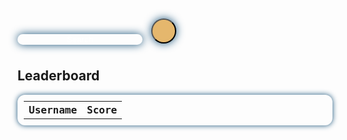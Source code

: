 <html>
  <style>
    #leaderboard{
      font-family: 'Fira Mono', monospace !important;
      border-collapse: collapse;
      width: 100%;
      border-radius: 0.75em;
      box-shadow: 0 0 0.5em #175178;
      padding: 10px 10px;
    }
    
    #finder{
      position: absolute;
      top: 235px;
      left: 58%;
      justify-content: right;
      width: fit-content;
      height: fit-content;
      display: inline-block;
      padding: 10px;
    }

    #search{
      width: 200px;
      border-radius: 13px;
      text-align: center;
      height: fit-content;
      background-color: transparent !important;
      border: none;
      color: white;
      box-shadow: 0 0 1em #175178;
    }

    ::placeholder{
      color: white; 
    }
    #search-button{
      height: 40px;
      width: 40px;
      background-color: #e5b76d;
      border-radius: 50%;
      display: inline-block;
      justify-content: center;
      padding: 0px;
      margin: 10px;
      font-size: 10pt;
      color: #20323f;
      border-width: 2px;
      box-shadow: 0 0 1em #175178;
    }

  </style>
  <form id = "finder">
    <input type="text" id="search" name="searchbar" placeholder="Search">
    <button type="button" id = "search-button"><i class="fa-solid fa-magnifying-glass"></i></button>
  </form>
  <h2>Leaderboard</h2>
  <table id="leaderboard">
    <tr>
      <th>Username</th>
      <th>Score</th>
    </tr>
  </table>

  <script>
    // Update the leaderboard every 5 seconds
    setInterval(updateLeaderboard, 5000);

    // Retrieve the leaderboard data and create the table when the page is loaded
    updateLeaderboard();

    function updateLeaderboard() {
      $.ajax({
        url: './leaderboard.json',
        type: 'GET',
        dataType: 'json',
        success: function(data) {
          // Clear the current leaderboard on update
          $('#leaderboard tr').slice(1).remove();

          // Adds the new scores to the leaderboard from the json data
          data.forEach(function(score) {
            $('#leaderboard').append('<tr><td>' + score.username + '</td><td>' + score.score + '</td></tr>');
          });
        },
        error: function(error) {
          console.log(error);
        }
      });
    }
  </script>
</html>
